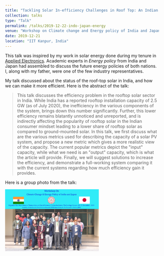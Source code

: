 ```yaml
---
title: "Tackling Solar In-efficiency Challenges in Roof Top: An Indian Industry Perspective"
collection: talks
type: "Talk"
permalink: /talks/2019-12-22-indo-japan-energy
venue: "Workshop on Climate change and Energy policy of India and Japan"
date: 2019-12-21
location: "IIT Kanpur, India"
---
```


This talk was inspired by my work in solar energy done during my tenure in [Applied Electronics](http://applied.in). Academic experts in *Energy policy* from India and Japan had assembled to discuss the future energy policies of both nations. I, along with my father, were one of the few industry representatives.

My talk discussed about the status of the roof-top solar in India, and how we can make it more efficient. Here is the abstract of the talk:

>  This talk discusses the efficiency problem in the rooftop solar sector in India. While India has a reported rooftop installation capacity of 2.5 GW (as of July 2020), the inefficiency in the various components of the system, brings down this number significantly. Further, this lower efficiency remains blatantly unnoticed and unreported, and is indirectly affecting the popularity of rooftop solar in the Indian consumer mindset leading to a lower share of rooftop solar as compared to ground-mounted solar. In this talk, we first discuss what are the various metrics used for describing the capacity of a solar PV system, and propose a new metric which gives a more realistic view of the capacity. The current popular metrics depict the "input" capacity, while what we need is an "output" capacity, which is what the article will provide. Finally, we will suggest solutions to increase the efficiency, and demonstrate a full-working system comparing it with the current systems regarding how much efficiency gain it provides.

Here is a group photo from the talk:

<img src="../images/indo-japan-2019.jpg" alt="indo-japan" style="zoom:30%;" />